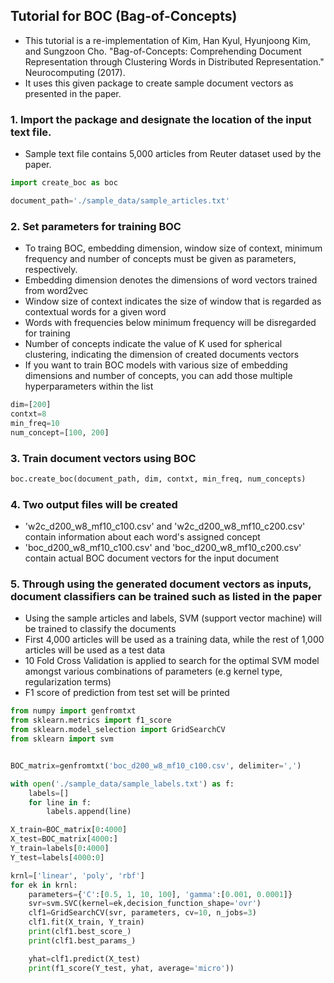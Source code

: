 ## Tutorial for BOC (Bag-of-Concepts)

- This tutorial is a re-implementation of Kim, Han Kyul, Hyunjoong Kim, and Sungzoon Cho. "Bag-of-Concepts: Comprehending Document Representation through Clustering Words in Distributed Representation." Neurocomputing (2017). 
- It uses this given package to create sample document vectors as presented in the paper.

### 1. Import the package and designate the location of the input text file.

- Sample text file contains 5,000 articles from Reuter dataset used by the paper.

``` python
import create_boc as boc

document_path='./sample_data/sample_articles.txt'
```

### 2. Set parameters for training BOC

- To traing BOC, embedding dimension, window size of context, minimum frequency and number of concepts must be given as parameters, respectively.
- Embedding dimension denotes the dimensions of word vectors trained from word2vec
- Window size of context indicates the size of window that is regarded as contextual words for a given word
- Words with frequencies below minimum frequency will be disregarded for training
- Number of concepts indicate the value of K used for spherical clustering, indicating the dimension of created documents vectors
- If you want to train BOC models with various size of embedding dimensions and number of concepts, you can add those multiple hyperparameters within the list

```python
dim=[200]
contxt=8
min_freq=10
num_concept=[100, 200]
```

### 3. Train document vectors using BOC

```python
boc.create_boc(document_path, dim, contxt, min_freq, num_concepts)
```

### 4. Two output files will be created
- 'w2c_d200_w8_mf10_c100.csv' and 'w2c_d200_w8_mf10_c200.csv' contain information about each word's assigned concept
- 'boc_d200_w8_mf10_c100.csv' and 'boc_d200_w8_mf10_c200.csv' contain actual BOC document vectors for the input document

### 5. Through using the generated document vectors as inputs, document classifiers can be trained such as listed in the paper
- Using the sample articles and labels, SVM (support vector machine) will be trained to classify the documents
- First 4,000 articles will be used as a training data, while the rest of 1,000 articles will be used as a test data
- 10 Fold Cross Validation is applied to search for the optimal SVM model amongst various combinations of parameters (e.g kernel type, regularization terms) 
- F1 score of prediction from test set will be printed


```python
from numpy import genfromtxt
from sklearn.metrics import f1_score
from sklearn.model_selection import GridSearchCV
from sklearn import svm


BOC_matrix=genfromtxt('boc_d200_w8_mf10_c100.csv', delimiter=',')

with open('./sample_data/sample_labels.txt') as f:
    labels=[]
    for line in f:
        labels.append(line)

X_train=BOC_matrix[0:4000]
X_test=BOC_matrix[4000:]
Y_train=labels[0:4000]
Y_test=labels[4000:0]

krnl=['linear', 'poly', 'rbf']
for ek in krnl:
    parameters={'C':[0.5, 1, 10, 100], 'gamma':[0.001, 0.0001]}
    svr=svm.SVC(kernel=ek,decision_function_shape='ovr')
    clf1=GridSearchCV(svr, parameters, cv=10, n_jobs=3)
    clf1.fit(X_train, Y_train)
    print(clf1.best_score_)
    print(clf1.best_params_)

    yhat=clf1.predict(X_test)
    print(f1_score(Y_test, yhat, average='micro'))
```
